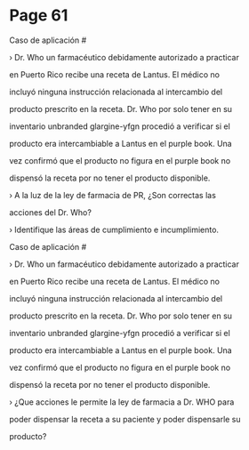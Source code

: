 # Page 61

Caso de aplicación #

› Dr. Who un farmacéutico debidamente autorizado a practicar

en Puerto Rico recibe una receta de Lantus. El médico no

incluyó ninguna instrucción relacionada al intercambio del

producto prescrito en la receta. Dr. Who por solo tener en su

inventario unbranded glargine-yfgn procedió a verificar si el

producto era intercambiable a Lantus en el purple book. Una

vez confirmó que el producto no figura en el purple book no

dispensó la receta por no tener el producto disponible.

› A la luz de la ley de farmacia de PR, ¿Son correctas las

acciones del Dr. Who?

› Identifique las áreas de cumplimiento e incumplimiento.

Caso de aplicación #

› Dr. Who un farmacéutico debidamente autorizado a practicar

en Puerto Rico recibe una receta de Lantus. El médico no

incluyó ninguna instrucción relacionada al intercambio del

producto prescrito en la receta. Dr. Who por solo tener en su

inventario unbranded glargine-yfgn procedió a verificar si el

producto era intercambiable a Lantus en el purple book. Una

vez confirmó que el producto no figura en el purple book no

dispensó la receta por no tener el producto disponible.

› ¿Que acciones le permite la ley de farmacia a Dr. WHO para

poder dispensar la receta a su paciente y poder dispensarle su

producto?


